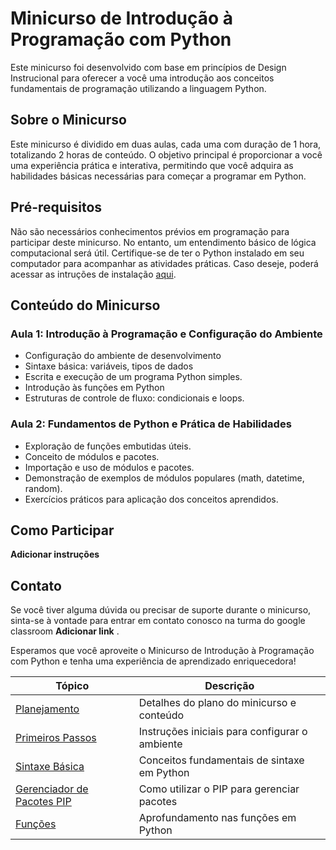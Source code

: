 # Minicurso de Introdução à Programação com Python

Este minicurso foi desenvolvido com base em princípios de Design Instrucional para oferecer a você uma introdução aos conceitos fundamentais de programação utilizando a linguagem Python.

## Sobre o Minicurso

Este minicurso é dividido em duas aulas, cada uma com duração de 1 hora, totalizando 2 horas de conteúdo. O objetivo principal é proporcionar a você uma experiência prática e interativa, permitindo que você adquira as habilidades básicas necessárias para começar a programar em Python. 

## Pré-requisitos

Não são necessários conhecimentos prévios em programação para participar deste minicurso. No entanto, um entendimento básico de lógica computacional será útil. Certifique-se de ter o Python instalado em seu computador para acompanhar as atividades práticas. Caso deseje, poderá acessar as intruções de instalação [aqui](./primeiros_passos.md).

## Conteúdo do Minicurso

### Aula 1: Introdução à Programação e Configuração do Ambiente

- Configuração do ambiente de desenvolvimento  
- Sintaxe básica: variáveis, tipos de dados 
- Escrita e execução de um programa Python simples.
- Introdução às funções em Python
- Estruturas de controle de fluxo: condicionais e loops.
### Aula 2: Fundamentos de Python e Prática de Habilidades

- Exploração de funções embutidas úteis.
- Conceito de módulos e pacotes.
- Importação e uso de módulos e pacotes.
- Demonstração de exemplos de módulos populares (math, datetime, random).
- Exercícios práticos para aplicação dos conceitos aprendidos.

## Como Participar

**Adicionar instruções**

## Contato

Se você tiver alguma dúvida ou precisar de suporte durante o minicurso, sinta-se à vontade para entrar em contato conosco na turma do google classroom **Adicionar link** .

Esperamos que você aproveite o Minicurso de Introdução à Programação com Python e tenha uma experiência de aprendizado enriquecedora!



| Tópico                              | Descrição                                        |
|-------------------------------------|--------------------------------------------------|
| [Planejamento](./planejamento.md)   | Detalhes do plano do minicurso e conteúdo         |
| [Primeiros Passos](./primeiros_passos.md) | Instruções iniciais para configurar o ambiente |
| [Sintaxe Básica](./sintaxe.md)      | Conceitos fundamentais de sintaxe em Python      |
| [Gerenciador de Pacotes PIP](./planejamento.md) | Como utilizar o PIP para gerenciar pacotes |
| [Funções](./functions.md)            | Aprofundamento nas funções em Python            |